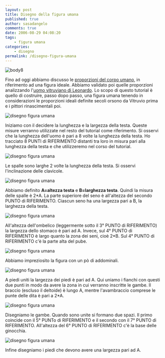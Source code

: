 ```yaml
---
layout: post
title: Disegno della figura umana
published: true
author: sasadangelo
comments: true
date: 2006-08-29 04:08:20
tags:
    - figura umana
categories:
    - disegno
permalink: /disegno-figura-umana
---
```


![body8](https://www.disegnoepittura.it/wp-content/uploads/body8.jpg "body8")

Fino ad oggi abbiamo discusso le [proporzioni del corpo umano](https://www.disegnoepittura.it/proporzioni-corpo-umano/), in riferimento ad una figura ideale. Abbiamo validato poi quelle proporzioni analizzando l'[uomo vitruviano di Leonardo](https://www.disegnoepittura.it/uomo-vitruviano/). Lo scopo di questo tutorial è quello di costruire, passo dopo passo, una figura umana tenendo in considerazioni le proporzioni ideali definite secoli orsono da Vitruvio prima e i pittori rinascimentali poi.

![disegno figura umana](https://www.disegnoepittura.it/wp-content/uploads/body1.jpg "disegno figura umana")

Iniziamo con il decidere la lunghezza e la largezza della testa. Queste misure verranno utilizzate nel resto del tutorial come riferimento. Si osservi che la lunghezza dell'uomo è pari a 8 volte la lunghezza della testa. Ho tracciato 8 PUNTI di RIFERIMENTO distanti tra loro in misura pari alla lunghezza della testa e che utilizzeremo nel corso del tutorial.

![disegno figura umana](https://www.disegnoepittura.it/wp-content/uploads/body2.jpg "disegno figura umana")

Le spalle sono larghe 2 volte la lunghezza della testa. Si osservi l'inclinazione delle clavicole.

![disegno figura umana](https://www.disegnoepittura.it/wp-content/uploads/body3.jpg "disegno figura umana")

Abbiamo definito **A=altezza testa** e **B=larghezza testa**. Quindi la misura delle spalle è 2\*A. La parte superiore del seno è all'altezza del secondo PUNTO di RIFERIMENTO. Ciascun seno ha una largezza pari a B, la larghezza della testa.

![disegno figura umana](https://www.disegnoepittura.it/wp-content/uploads/body4.jpg "disegno figura umana")

All'altezza dell'ombelico (leggermente sotto il 3° PUNTO di RIFERIMENTO) la largezza dello stomaco è pari ad A. Invece, sul 4° PUNTO di RIFERIMENTO è largo quanto la zona dei seni, cioè 2\*B. Sul 4° PUNTO di RIFERIMENTO c'è la parte alta del pube.

![disegno figura umana](https://www.disegnoepittura.it/wp-content/uploads/body5.jpg "disegno figura umana")

Abbiamo impreziosito la figura con un pò di addominali.

![disegno figura umana](https://www.disegnoepittura.it/wp-content/uploads/body6.jpg "disegno figura umana")

A piedi uniti la largezza dei piedi è pari ad A. Qui uniamo i fianchi con questi due punti in modo da avere la zona in cui verranno inscritte le gambe. Il braccio (escluso il deltoide) è lungo A, mentre l'avambraccio comprese le punte delle dita è pari a 2\*A.

![disegno figura umana](https://www.disegnoepittura.it/wp-content/uploads/body7.jpg "disegno figura umana")

Disegniamo le gambe. Quando sono unite si formano due spazi. Il primo coincide con il 5° PUNTo di RIFERIMENTO e il secondo con il 7° PUNTO di RIFERIMENTO. All'altezza del 6° PUNTO di RIFERIMENTO c'è la base delle ginocchia.

![disegno figura umana](https://www.disegnoepittura.it/wp-content/uploads/body8.jpg "disegno figura umana")

Infine disegniamo i piedi che devono avere una largezza pari ad A.
